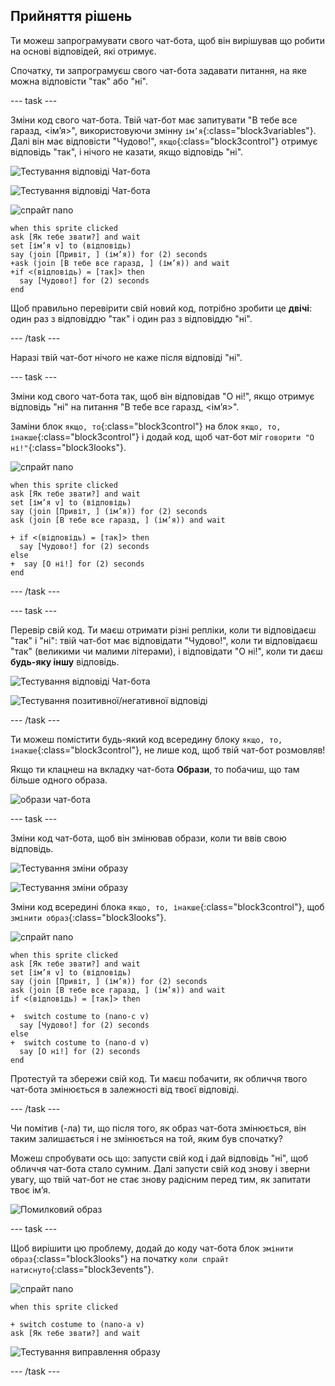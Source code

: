 ## Прийняття рішень

Ти можеш запрограмувати свого чат-бота, щоб він вирішував що робити на основі відповідей, які отримує.

Спочатку, ти запрограмуєш свого чат-бота задавати питання, на яке можна відповісти "так" або "ні".

--- task ---

Зміни код свого чат-бота. Твій чат-бот має запитувати "В тебе все гаразд, <ім’я>", використовуючи змінну `ім’я`{:class="block3variables"}. Далі він має відповісти "Чудово!", `якщо`{:class="block3control"} отримує відповідь "так", і нічого не казати, якщо відповідь "ні".

![Тестування відповіді Чат-бота](images/chatbot-if-test1-annotated.png)

![Тестування відповіді Чат-бота](images/chatbot-if-test2.png)

![спрайт nano](images/nano-sprite.png)

```blocks3
when this sprite clicked
ask [Як тебе звати?] and wait
set [ім’я v] to (відповідь)
say (join [Привіт, ] (ім’я)) for (2) seconds
+ask (join [В тебе все гаразд, ] (ім’я)) and wait
+if <(відповідь) = [так]> then 
  say [Чудово!] for (2) seconds
end
```

Щоб правильно перевірити свій новий код, потрібно зробити це **двічі**: один раз з відповіддю "так" і один раз з відповіддю "ні".

--- /task ---

Наразі твій чат-бот нічого не каже після відповіді "ні".

--- task ---

Зміни код свого чат-бота так, щоб він відповідав "О ні!", якщо отримує відповідь "ні" на питання "В тебе все гаразд, <ім’я>".

Заміни блок `якщо, то`{:class="block3control"} на блок `якщо, то, інакше`{:class="block3control"} і додай код, щоб чат-бот міг `говорити "О ні!"`{:class="block3looks"}.

![спрайт nano](images/nano-sprite.png)

```blocks3
when this sprite clicked
ask [Як тебе звати?] and wait
set [ім’я v] to (відповідь)
say (join [Привіт, ] (ім’я)) for (2) seconds
ask (join [В тебе все гаразд, ] (ім’я)) and wait

+ if <(відповідь) = [так]> then 
  say [Чудово!] for (2) seconds
else 
+  say [О ні!] for (2) seconds
end
```

--- /task ---

--- task ---

Перевір свій код. Ти маєш отримати різні репліки, коли ти відповідаєш "так" і "ні": твій чат-бот має відповідати "Чудово!", коли ти відповідаєш "так" (великими чи малими літерами), і відповідати "О ні!", коли ти даєш **будь-яку іншу** відповідь.

![Тестування відповіді Чат-бота](images/chatbot-if-test2.png)

![Тестування позитивної/негативної відповіді](images/chatbot-if-else-test.png)

--- /task ---

Ти можеш помістити будь-який код всередину блоку `якщо, то, інакше`{:class="block3control"}, не лише код, щоб твій чат-бот розмовляв!

Якщо ти клацнеш на вкладку чат-бота **Образи**, то побачиш, що там більше одного образа.

![образи чат-бота](images/chatbot-costume-view-annotated.png)

--- task ---

Зміни код чат-бота, щоб він змінював образи, коли ти ввів свою відповідь.

![Тестування зміни образу](images/chatbot-costume-test1.png)

![Тестування зміни образу](images/chatbot-costume-test2.png)

Зміни код всередині блока `якщо, то, інакше`{:class="block3control"}, щоб `змінити образ`{:class="block3looks"}.

![спрайт nano](images/nano-sprite.png)

```blocks3
when this sprite clicked
ask [Як тебе звати?] and wait
set [ім’я v] to (відповідь)
say (join [Привіт, ] (ім’я)) for (2) seconds
ask (join [В тебе все гаразд, ] (ім’я)) and wait
if <(відповідь) = [так]> then 

+  switch costume to (nano-c v)
  say [Чудово!] for (2) seconds
else 
+  switch costume to (nano-d v)
  say [О ні!] for (2) seconds
end
```

Протестуй та збережи свій код. Ти маєш побачити, як обличчя твого чат-бота змінюється в залежності від твоєї відповіді.

--- /task ---

Чи помітив (-ла) ти, що після того, як образ чат-бота змінюється, він таким залишається і не змінюється на той, яким був спочатку?

Можеш спробувати ось що: запусти свій код і дай відповідь "ні", щоб обличчя чат-бота стало сумним. Далі запусти свій код знову і зверни увагу, що твій чат-бот не стає знову радісним перед тим, як запитати твоє ім’я.

![Помилковий образ](images/chatbot-costume-bug-test.png)

--- task ---

Щоб вирішити цю проблему, додай до коду чат-бота блок `змінити образ`{:class="block3looks"} на початку `коли спрайт натиснуто`{:class="block3events"}.

![спрайт nano](images/nano-sprite.png)

```blocks3
when this sprite clicked

+ switch costume to (nano-a v)
ask [Як тебе звати?] and wait
```

![Тестування виправлення образу](images/chatbot-costume-fix-test.png)

--- /task ---